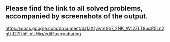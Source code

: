 ## Please find the link to all solved problems, accompanied by screenshots of the output.

https://docs.google.com/document/d/1aX1ywtn9h7_2NK_W12ZLT8ucP5Ln2gUd27RhF-nUHio/edit?usp=sharing
